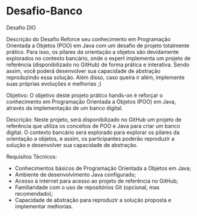 # Desafio-Banco
Desafio DIO

Descrição do Desafio
Reforce seu conhecimento em Programação Orientada a Objetos (POO) em Java com um desafio de projeto totalmente prático. Para isso, os pilares da orientação a objetos são devidamente explorados no contexto bancário, onde o expert implementa um projeto de referência (disponibilizado no GitHub) de forma prática e interativa. Sendo assim, você poderá desenvolver sua capacidade de abstração reproduzindo essa solução. Além disso, caso queira ir além, implemente suas próprias evoluções e melhorias ;)

Objetivo: O objetivo deste projeto prático hands-on é reforçar o conhecimento em Programação Orientada a Objetos (POO) em Java, através da implementação de um banco digital.

Descrição: Neste projeto, será disponibilizado no GitHub um projeto de referência que utiliza os conceitos de POO e Java para criar um banco digital. O contexto bancário será explorado para explorar os pilares da orientação a objetos, e assim, os participantes poderão reproduzir a solução e desenvolver sua capacidade de abstração.

Requisitos Técnicos:
- Conhecimentos básicos de Programação Orientada a Objetos em Java;
- Ambiente de desenvolvimento Java configurado;
- Acesso à internet para acesso ao projeto de referência no GitHub;
- Familiaridade com o uso de repositórios Git (opcional, mas recomendado);
- Capacidade de abstração para reproduzir a solução proposta e implementar melhorias.

